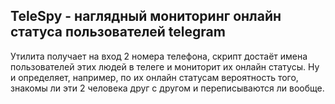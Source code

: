## TeleSpy - наглядный мониторинг онлайн статуса пользователей telegram

Утилита получает на вход 2 номера телефона, скрипт достаёт имена пользователей этих людей в телеге и мониторит их онлайн статусы. Ну и определяет, например, по их онлайн статусам вероятность того, знакомы ли эти 2 человека друг с другом и переписываются ли вообще.